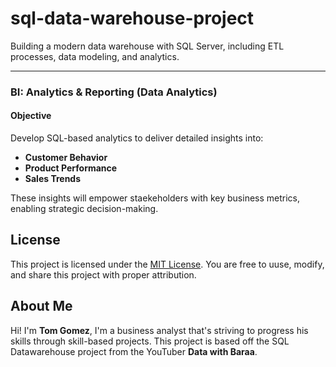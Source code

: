 # sql-data-warehouse-project
Building a modern data warehouse with SQL Server, including ETL processes, data modeling, and analytics.

---

### BI: Analytics & Reporting (Data Analytics)

#### Objective
Develop SQL-based analytics to deliver detailed insights into:
- **Customer Behavior**
- **Product Performance**
-  **Sales Trends**

These insights will empower staekeholders with key business metrics, enabling strategic decision-making.

## License

This project is licensed under the [MIT License](LICENSE). You are free to uuse, modify, and share this project with proper attribution.

## About Me

Hi! I'm **Tom Gomez**, I'm a business analyst that's striving to progress his skills through skill-based projects. This project is based off the SQL Datawarehouse project from the YouTuber **Data with Baraa**. 
